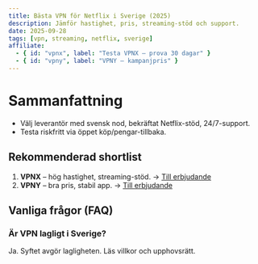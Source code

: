 ```yaml
---
title: Bästa VPN för Netflix i Sverige (2025)
description: Jämför hastighet, pris, streaming-stöd och support.
date: 2025-09-28
tags: [vpn, streaming, netflix, sverige]
affiliate:
  - { id: "vpnx", label: "Testa VPNX – prova 30 dagar" }
  - { id: "vpny", label: "VPNY – kampanjpris" }
---
```


# Sammanfattning
- Välj leverantör med svensk nod, bekräftat Netflix-stöd, 24/7-support.
- Testa riskfritt via öppet köp/pengar-tillbaka.

## Rekommenderad shortlist
1. **VPNX** – hög hastighet, streaming-stöd. → [Till erbjudande](/r/vpnx)
2. **VPNY** – bra pris, stabil app. → [Till erbjudande](/r/vpny)

## Vanliga frågor (FAQ)
### Är VPN lagligt i Sverige?
Ja. Syftet avgör lagligheten. Läs villkor och upphovsrätt.

<script type="application/ld+json">
{
 "@context":"https://schema.org",
 "@type":"FAQPage",
 "mainEntity":[
  {"@type":"Question","name":"Är VPN lagligt i Sverige?","acceptedAnswer":{"@type":"Answer","text":"Ja, användningen är laglig. Syftet avgör."}}
 ]
}
</script>

